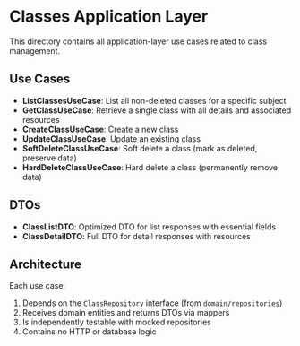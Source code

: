 # Classes Application Layer

This directory contains all application-layer use cases related to class management.

## Use Cases

- **ListClassesUseCase**: List all non-deleted classes for a specific subject
- **GetClassUseCase**: Retrieve a single class with all details and associated resources
- **CreateClassUseCase**: Create a new class
- **UpdateClassUseCase**: Update an existing class
- **SoftDeleteClassUseCase**: Soft delete a class (mark as deleted, preserve data)
- **HardDeleteClassUseCase**: Hard delete a class (permanently remove data)

## DTOs

- **ClassListDTO**: Optimized DTO for list responses with essential fields
- **ClassDetailDTO**: Full DTO for detail responses with resources

## Architecture

Each use case:
1. Depends on the `ClassRepository` interface (from `domain/repositories`)
2. Receives domain entities and returns DTOs via mappers
3. Is independently testable with mocked repositories
4. Contains no HTTP or database logic
